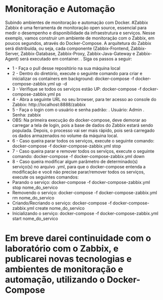 # Monitoração e Automação
Subindo ambientes de monitoração e automação com Docker.
#Zabbix
Zabbix é uma ferramenta de monitoração open source, essencial para medir o desempenho e disponibilidade da infraestrutura e serviços.
Nesse exemplo, vamos construir um ambiente de monitoração com o Zabbix, em poucos segundos, através do Docker-Compose.
A arquitetura do Zabbix será distribuída, ou seja, cada componente (Zabbix-Frontend, Zabbix-Server, Zabbix-Database, Zabbix-Proxy, Zabbix-Java-Gateway e Zabbix-Agent) será executado em container. . Siga os passos a seguir:
- 1 - Faça o pull desse repositório na sua máquina local
- 2 - Dentro do diretório, execute o seguinte comando para criar e inicializar os containers em background: docker-compose -f docker-compose-zabbix.yml up -d
- 3 - Verifique se todos os serviços estão UP: docker-compose -f docker-compose-zabbix.yml ps
- 4 - Abra a seguinte URL no seu browser, para ter acesso ao console do Zabbix: http://localhost:8888/zabbix
- 5 - Faça o login com o usuário e senha padrão: . Usuário: Admin . Senha: zabbix
- OBS: Na primeira execução do docker-compose, deve demorar ao carregar a tela de login, pois a base de dados do Zabbix estará sendo populada. Depois, o processo vai ser mais rápido, pois será carregado os dados armazenados no volume da máquina local.
- 6 - Caso queira parar todos os serviços, execute o seguinte comando: docker-compose -f docker-compose-zabbix.yml stop
- 7 - Caso queira parar e remover todos os serviços, execute o seguinte comando: docker-compose -f docker-compose-zabbix.yml down
- 8 - Caso queira modificar algum parâmetro de determinado(s) serviço(s) no arquivo .yml, para que o docker-compose entenda a modificação e você não precise parar/remover todos os serviços, execute os seguintes comandos:
- Parando o serviço: docker-compose -f docker-compose-zabbix.yml stop nome_do_servico
- Removendo o serviço: docker-compose -f docker-compose-zabbix.yml rm nome_do_servico
- Criando/Recriando o serviço: docker-compose -f docker-compose-zabbix.yml create nome_do_servico
- Inicializando o serviço: docker-compose -f docker-compose-zabbix.yml start nome_do_servico
# Em breve darei continuidade com o laboratório com o Zabbix, e publicarei novas tecnologias e ambientes de monitoração e automação, utilizando o Docker-Compose
